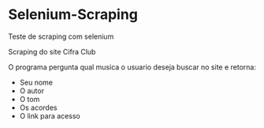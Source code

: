# Selenium-Scraping
Teste de scraping com selenium

Scraping do site Cifra Club

O programa pergunta qual musica o usuario deseja buscar no site e retorna:
- Seu nome
- O autor
- O tom
- Os acordes
- O link para acesso
